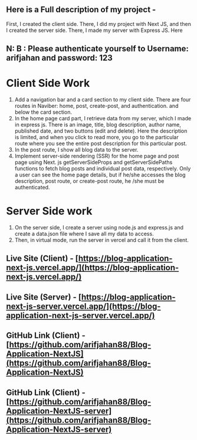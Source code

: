 ## Here is a Full description of my project -

First, I created the client side. There, I did my project with Next JS, and then I created the server side. There, I made my server with Express JS. Here

## N: B : Please authenticate yourself to Username: arifjahan and password: 123

# Client Side Work

1. Add a navigation bar and a card section to my client side. There are four routes in Naviber: home, post, create-post, and authentication. and below the card section.
2. In the home page card part, I retrieve data from my server, which I made in express js. There is an image, title, blog description, author name, published date, and two buttons (edit and delete). Here the description is limited, and when you click to read more, you go to the particular route where you see the entire post description for this particular post.
3. In the post route, I show all blog data to the server.
4. Implement server-side rendering (SSR) for the home page and post page using Next. js getServerSideProps and getServerSidePaths functions to fetch blog posts and individual post data, respectively. Only a user can see the home page details, but if he/she accesses the blog description, post route, or create-post route, he /she must be authenticated.

# Server Side work

1. On the server side, I create a server using node.js and express.js and create a data.json file where I save all my data to access.
2. Then, in virtual mode, run the server in vercel and call it from the client.

## Live Site (Client) - [https://blog-application-next-js.vercel.app/](https://blog-application-next-js.vercel.app/)

## Live Site (Server) - [https://blog-application-next-js-server.vercel.app/](https://blog-application-next-js-server.vercel.app/)

## GitHub Link (Client) - [https://github.com/arifjahan88/Blog-Application-NextJS](https://github.com/arifjahan88/Blog-Application-NextJS)

## GitHub Link (Client) - [https://github.com/arifjahan88/Blog-Application-NextJS-server](https://github.com/arifjahan88/Blog-Application-NextJS-server)
